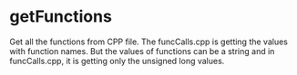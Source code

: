 # getFunctions
Get all the functions from CPP file. The funcCalls.cpp is getting the values with function names. But the values of functions can be a string and in funcCalls.cpp, it is getting only the unsigned long values. 
